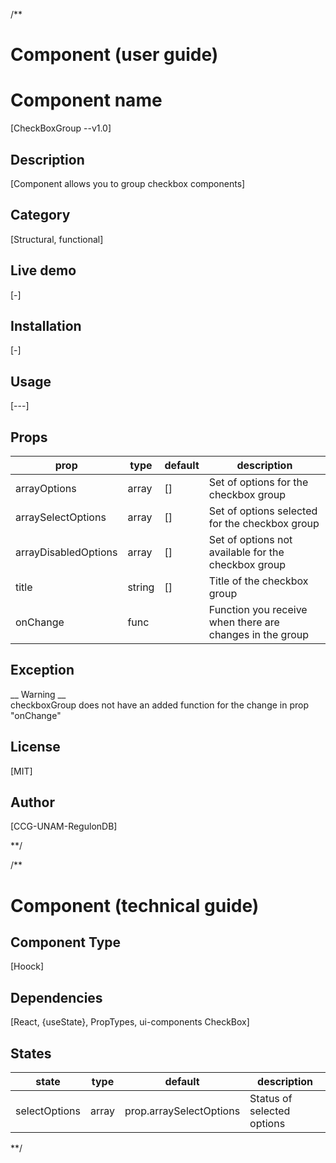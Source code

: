 /**
# Component (user guide)

# Component name 
[CheckBoxGroup --v1.0]

## Description  
[Component allows you to group checkbox components]

## Category   
[Structural, functional]  

## Live demo 
[-]

## Installation 
[-]

## Usage 
[---]

## Props 

| prop                 | type   | default | description                                              |
| -------------------- | ------ | ------- | -------------------------------------------------------- |
| arrayOptions         | array  | []      | Set of options for the checkbox group                    |
| arraySelectOptions   | array  | []      | Set of options selected for the checkbox group           |
| arrayDisabledOptions | array  | []      | Set of options not available for the checkbox group      |
| title                | string | []      | Title of the checkbox group                              |
| onChange             | func   |         | Function you receive when there are changes in the group |

## Exception
__ Warning __  
checkboxGroup does not have an added function for the change in prop \"onChange\"

## License
[MIT]

## Author 
[CCG-UNAM-RegulonDB]

**/


/**
# Component (technical guide)
## Component Type 
[Hoock]

## Dependencies
[React, {useState}, PropTypes, ui-components CheckBox]

## States

| state         | type  | default                 | description                |
| ------------- | ----- | ----------------------- | -------------------------- |
| selectOptions | array | prop.arraySelectOptions | Status of selected options |

**/